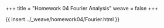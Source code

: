 +++
title = "Homework 04 Fourier Analysis"
weave = false
+++

{{ insert ../_weave/homework04/Fourier.html }}


